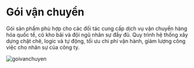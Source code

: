 # Gói vận chuyển

Gói sản phẩm phù hợp cho các đối tác cung cấp dịch vụ vận chuyển hàng hóa quốc tế, có kho bãi và đội ngũ nhân sự đầy đủ. Quy trình hệ thống xây dựng chặt chẽ, logic và tự động, tối ưu chi phí vận hành, giảm lượng công việc cho nhân sự của công ty.

![goivanchuyen](https://user-images.githubusercontent.com/73226975/146736172-007af26a-82de-4a0d-b394-5bda7955036b.jpg)


